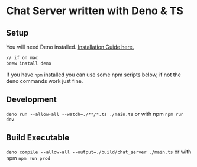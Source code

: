 # Chat Server written with Deno & TS

## Setup

You will need Deno installed. [Installation Guide here.](https://deno.land/#installation)

```bash
// if on mac
brew install deno
```

If you have `npm` installed you can use some npm scripts below, if not the deno commands work just fine.

## Development

`deno run --allow-all --watch=./**/*.ts ./main.ts`
or with npm
`npm run dev`

## Build Executable

`deno compile --allow-all --output=./build/chat_server ./main.ts`
or with npm
`npm run prod`


